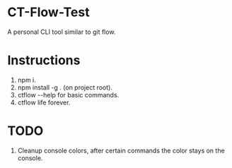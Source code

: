 # CT-Flow-Test

A personal CLI tool similar to git flow.

# Instructions

1. npm i.
2. npm install -g . (on project root).
3. ctflow --help for basic commands.
4. ctflow life forever.

# TODO

1. Cleanup console colors, after certain commands the color stays on the console.
